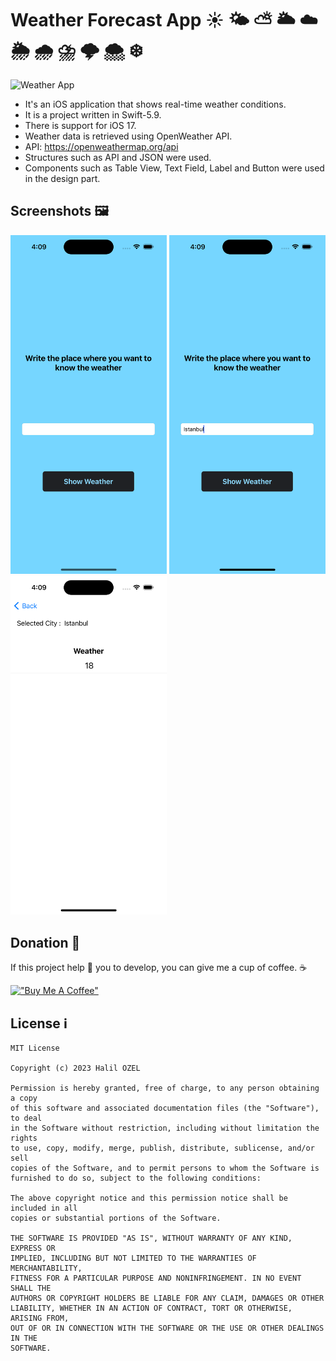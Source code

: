 # Weather Forecast App ☀️ 🌤️ ⛅️ 🌥️ ☁️ 🌦️ 🌧️ ⛈️ 🌩️ 🌨️ ❄️

![Weather App](https://i.ytimg.com/vi/MdIfZJ08g2I/maxresdefault.jpg)

- It's an iOS application that shows real-time weather conditions.
- It is a project written in Swift-5.9.
- There is support for iOS 17.
- Weather data is retrieved using OpenWeather API.
- API: https://openweathermap.org/api 
- Structures such as API and JSON were used.
- Components such as Table View, Text Field, Label and Button were used in the design part.

## Screenshots 🖼
<img src="https://github.com/halilozel1903/WeatherApp/blob/master/screen-1.png" width="250"/> <img src="https://github.com/halilozel1903/WeatherApp/blob/master/screen-2.png" width="250"/> <img src="https://github.com/halilozel1903/WeatherApp/blob/master/screen-3.png" width="250"/>

## Donation 💸

If this project help 💁 you to develop, you can give me a cup of coffee. ☕

[!["Buy Me A Coffee"](https://www.buymeacoffee.com/assets/img/custom_images/orange_img.png)](https://www.buymeacoffee.com/halilozel1903)

## License ℹ️
```
MIT License

Copyright (c) 2023 Halil OZEL

Permission is hereby granted, free of charge, to any person obtaining a copy
of this software and associated documentation files (the "Software"), to deal
in the Software without restriction, including without limitation the rights
to use, copy, modify, merge, publish, distribute, sublicense, and/or sell
copies of the Software, and to permit persons to whom the Software is
furnished to do so, subject to the following conditions:

The above copyright notice and this permission notice shall be included in all
copies or substantial portions of the Software.

THE SOFTWARE IS PROVIDED "AS IS", WITHOUT WARRANTY OF ANY KIND, EXPRESS OR
IMPLIED, INCLUDING BUT NOT LIMITED TO THE WARRANTIES OF MERCHANTABILITY,
FITNESS FOR A PARTICULAR PURPOSE AND NONINFRINGEMENT. IN NO EVENT SHALL THE
AUTHORS OR COPYRIGHT HOLDERS BE LIABLE FOR ANY CLAIM, DAMAGES OR OTHER
LIABILITY, WHETHER IN AN ACTION OF CONTRACT, TORT OR OTHERWISE, ARISING FROM,
OUT OF OR IN CONNECTION WITH THE SOFTWARE OR THE USE OR OTHER DEALINGS IN THE
SOFTWARE.
```
